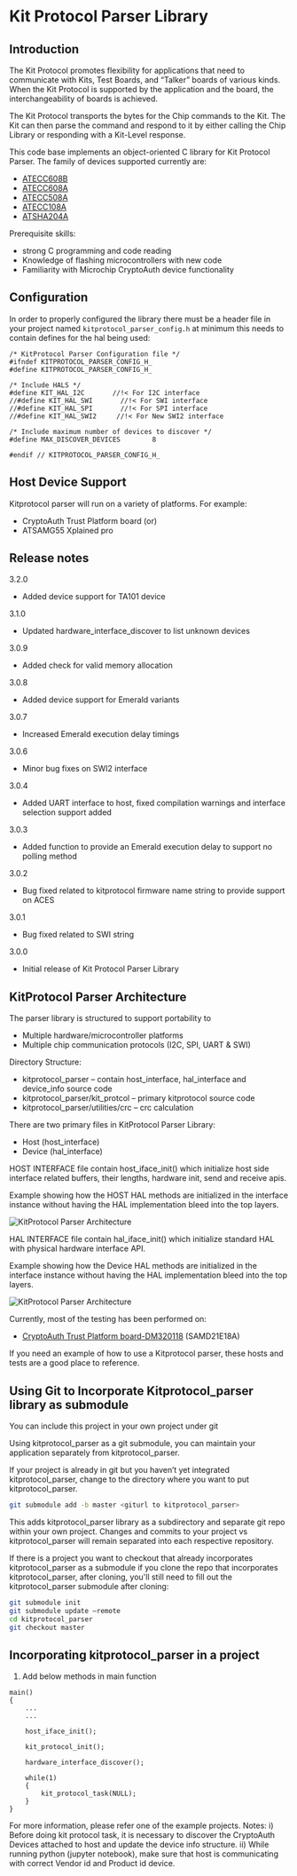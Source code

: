 Kit Protocol Parser Library
====================================================

Introduction
------------------------
The Kit Protocol promotes flexibility for applications that need to communicate with Kits,
Test Boards, and “Talker” boards of various kinds. When the Kit Protocol is supported by the application
and the board, the interchangeability of boards is achieved.

The Kit Protocol transports the bytes for the Chip commands to the Kit. The Kit can then parse the
command and respond to it by either calling the Chip Library or responding with a Kit-Level response.

This code base implements an object-oriented C library for Kit Protocol Parser.
The family of devices supported currently are:

- [ATECC608B](http://www.microchip.com/ATECC608B)
- [ATECC608A](http://www.microchip.com/ATECC608A)
- [ATECC508A](http://www.microchip.com/ATECC508A)
- [ATECC108A](http://www.microchip.com/ATECC108A)
- [ATSHA204A](http://www.microchip.com/ATSHA204A)

Prerequisite skills:
  - strong C programming and code reading
  - Knowledge of flashing microcontrollers with new code
  - Familiarity with Microchip CryptoAuth device functionality



Configuration
-----------
In order to properly configured the library there must be a header file in your
project named `kitprotocol_parser_config.h` at minimum this needs to contain defines for the
hal being used:

```
/* KitProtocol Parser Configuration file */
#ifndef KITPROTOCOL_PARSER_CONFIG_H_
#define KITPROTOCOL_PARSER_CONFIG_H_

/* Include HALS */
#define KIT_HAL_I2C       //!< For I2C interface
//#define KIT_HAL_SWI       //!< For SWI interface
//#define KIT_HAL_SPI       //!< For SPI interface
//#define KIT_HAL_SWI2     //!< For New SWI2 interface

/* Include maximum number of devices to discover */
#define MAX_DISCOVER_DEVICES        8

#endif // KITPROTOCOL_PARSER_CONFIG_H_
```

Host Device Support
-------------------------
Kitprotocol parser will run on a variety of platforms. 
For example:
- CryptoAuth Trust Platform board (or)
- ATSAMG55 Xplained pro

Release notes
-----------
 3.2.0
  - Added device support for TA101 device
  
 3.1.0
  - Updated hardware_interface_discover to list unknown devices

 3.0.9
  - Added check for valid memory allocation

 3.0.8
  - Added device support for Emerald variants

 3.0.7
  - Increased Emerald execution delay timings
 
 3.0.6
  - Minor bug fixes on SWI2 interface 

 3.0.4
  - Added UART interface to host, fixed compilation warnings and interface selection support added 

 3.0.3
  - Added function to provide an Emerald execution delay to support no polling method
  
 3.0.2
  - Bug fixed related to kitprotocol firmware name string to provide support on ACES 

 3.0.1
  - Bug fixed related to SWI string

 3.0.0
  - Initial release of Kit Protocol Parser Library


KitProtocol Parser Architecture
---------------------------------
The parser library is structured to support portability to
  - Multiple hardware/microcontroller platforms
  - Multiple chip communication protocols (I2C, SPI, UART & SWI)

Directory Structure:
  - kitprotocol_parser – contain host_interface, hal_interface and device_info source code
  - kitprotocol_parser/kit_protcol – primary kitprotocol source code
  - kitprotocol_parser/utilities/crc – crc calculation

There are two primary files in KitProtocol Parser Library:
  - Host (host_interface)
  - Device (hal_interface)

HOST INTERFACE file contain host_iface_init() which initialize host side interface related buffers,
their lengths, hardware init, send and receive apis.

Example showing how the HOST HAL methods are initialized in the interface instance without having
the HAL implementation bleed into the top layers.

![KitProtocol Parser Architecture](./docs/kitprotocol_parser_host_interface.PNG "KitProtocol Parser Host Interface" )

HAL INTERFACE file contain hal_iface_init() which initialize standard HAL with physical hardware interface API.

Example showing how the Device HAL methods are initialized in the interface instance without having
the HAL implementation bleed into the top layers.

![KitProtocol Parser Architecture](./docs/kitprotocol_parser_hal_interface.PNG "KitProtocol Parser Hal Interface" )

Currently, most of the testing has been performed on:
  - [CryptoAuth Trust Platform board-DM320118](https://www.microchip.com/developmenttools/productdetails/DM320118) (SAMD21E18A)

If you need an example of how to use a Kitprotocol parser, these hosts and tests are a good place to reference.

Using Git to Incorporate Kitprotocol_parser library as submodule
------------------------------------------------------------------
You can include this project in your own project under git

Using kitprotocol_parser as a git submodule, you can maintain your application separately from kitprotocol_parser.

If your project is already in git but you haven’t yet integrated kitprotocol_parser, change to the directory
where you want to put kitprotocol_parser.

```bash
git submodule add -b master <giturl to kitprotocol_parser>
```

This adds kitprotocol_parser library as a subdirectory and separate git repo within your own project.
Changes and commits to your project vs kitprotocol_parser will remain separated into each respective repository.

If there is a project you want to checkout that already incorporates kitprotocol_parser as a submodule
if you clone the repo that incorporates kitprotocol_parser, after cloning, you'll still need to fill out the
kitprotocol_parser submodule after cloning:

```bash
git submodule init
git submodule update –remote
cd kitprotocol_parser
git checkout master
```

Incorporating kitprotocol_parser in a project
-----------------------------------------------

1) Add below methods in main function

  ```
  main()
  {
      ...
      ...

      host_iface_init();

      kit_protocol_init();

      hardware_interface_discover();

      while(1)
      {
          kit_protocol_task(NULL);
      }
  }
  ```

For more information, please refer one of the example projects.
Notes: i)  Before doing kit protocol task, it is necessary to discover the CryptoAuth Devices attached to host
           and update the device info structure.
       ii) While running python (jupyter notebook), make sure that host is communicating with correct Vendor id
           and Product id device.

